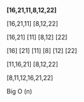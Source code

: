 **[16,21,11,8,12,22]**

[16,21,11]  	[8,12,22] 

[16,21]  	[11] 	[8,12] 	[22]

[16]	 [21]	 [11]	 [8]	 [12]	 [22]

[11,16,21] 	[8,12,22]

[8,11,12,16,21,22]



Big O (n)